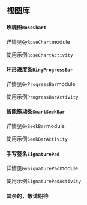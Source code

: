 ## 视图库

#### 玫瑰图`RoseChart`

详情见`GyRoseChart`module

使用示例`RoseChartActivity`

#### 环形进度条`RingProgressBar`

详情见`GyProgressBar`module

使用示例`ProgressBarActivity`

#### 智能拖动条`SmartSeekBar`

详情见`GySeekBar`module

使用示例`SeekBarActivity`

#### 手写签名`SignaturePad`

详情见`GySignaturePad`module

使用示例`SignaturePadActivity`

#### 其余的，敬请期待

